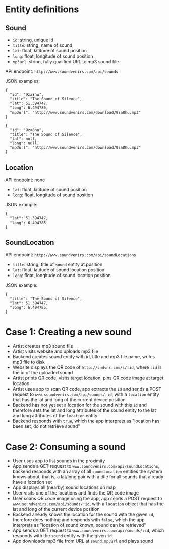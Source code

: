 # Entity definitions


## Sound

* `id`: string, unique id
* `title`: string, name of sound
* `lat`: float, latitude of sound position
* `long`: float, longitude of sound position
* `mp3url`: string, fully qualified URL to mp3 sound file

API endpoint: `http://www.soundvenirs.com/api/sounds`

JSON examples:

    {
      "id": "9za8hu",
      "title": "The Sound of Silence",
      "lat": 51.394747,
      "long": 6.494785,
      "mp3url": "http://www.soundvenirs.com/download/9za8hu.mp3"
    }

    {
      "id": "9za8hu",
      "title": "The Sound of Silence",
      "lat": null,
      "long": null,
      "mp3url": "http://www.soundvenirs.com/download/9za8hu.mp3"
    }


## Location

API endpoint: none

* `lat`: float, latitude of sound position
* `long`: float, longitude of sound position

JSON example:

    {
      "lat": 51.394747,
      "long": 6.494785
    }


## SoundLocation

API endpoint: `http://www.soundvenirs.com/api/soundLocations`

* `title`: string, title of `sound` entity at position
* `lat`: float, latitude of sound location position
* `long`: float, longitude of sound location position

JSON example:

    {
      "title": "The Sound of Silence",
      "lat": 51.394747,
      "long": 6.494785,
    }


# Case 1: Creating a new sound

* Artist creates mp3 sound file
* Artist visits website and uploads mp3 file
* Backend creates sound entity with id, title and mp3 file name, writes mp3 file to disk
* Website displays the QR code of `http://sndvnr.com/s/:id`, where `:id` is the id of the uploaded sound
* Artist prints QR code, visits target location, pins QR code image at target location
* Artist uses app to scan QR code, app extracts the `id` and sends a POST request to
  `www.soundvenirs.com/api/sounds/:id`, with a `location` entity that has the lat and long of the current device
  position
* Backend has not yet set a location for the sound with this `id` and therefore sets the lat and long attributes of the
  sound entity to the lat and long attributes of the `location` entity
* Backend responds with `true`, which the app interprets as "location has been set, do not retrieve sound"


# Case 2: Consuming a sound

* User uses app to list sounds in the proximity
* App sends a GET request to `www.soundvenirs.com/api/soundLocations`, backend responds with an array of
  all `soundLocation` entities the system knows about, that is, a lat/long pair with a title for all sounds that already
  have a location set
* App displays all (nearby) sound locations on map
* User visits one of the locations and finds the QR code image
* User scans QR code image using the app, app sends a POST request to `www.soundvenirs.com/api/sounds/:id`,
  with a `location` object that has the lat and long of the current device position
* Backend already knows the location for the sound with the given `id`, therefore does nothing and responds with
  `false`, which the app interprets as "location of sound known, sound can be retrieved"
* App sends a GET request to `www.soundvenirs.com/api/sounds/:id`, which responds with the `sound` entity with the
  given `id`
* App downloads mp3 file from URL at `sound.mp3url` and plays sound
